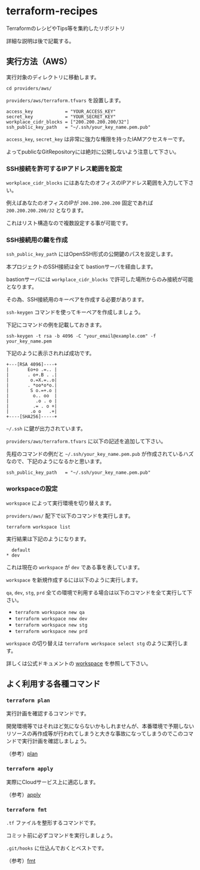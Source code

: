 # terraform-recipes
TerraformのレシピやTips等を集約したリポジトリ

詳細な説明は後で記載する。

## 実行方法（AWS）

実行対象のディレクトリに移動します。

`cd providers/aws/`

`providers/aws/terraform.tfvars` を設置します。

```
access_key            = "YOUR_ACCESS_KEY"
secret_key            = "YOUR_SECRET_KEY"
workplace_cidr_blocks = ["200.200.200.200/32"]
ssh_public_key_path   = "~/.ssh/your_key_name.pem.pub"
```

`access_key`, `secret_key` は非常に強力な権限を持ったIAMアクセスキーです。

よってpublicなGitRepositoryには絶対に公開しないよう注意して下さい。

### SSH接続を許可するIPアドレス範囲を設定

`workplace_cidr_blocks` にはあなたのオフィスのIPアドレス範囲を入力して下さい。

例えばあなたのオフィスのIPが `200.200.200.200` 固定であれば `200.200.200.200/32` となります。

これはリスト構造なので複数設定する事が可能です。

### SSH接続用の鍵を作成

`ssh_public_key_path` にはOpenSSH形式の公開鍵のパスを設定します。

本プロジェクトのSSH接続は全て bastionサーバを経由します。

bastionサーバには `workplace_cidr_blocks` で許可した場所からのみ接続が可能となります。

その為、SSH接続用のキーペアを作成する必要があります。

`ssh-keygen` コマンドを使ってキーペアを作成しましょう。

下記にコマンドの例を記載しておきます。

`ssh-keygen -t rsa -b 4096 -C "your_email@example.com" -f your_key_name.pem`

下記のように表示されれば成功です。

```
+---[RSA 4096]----+
|       Eo+o .=.. |
|       . o+.B . .|
|        o.=X.=..o|
|       . *oo*o*o.|
|        S o.=+.o |
|         o.. oo  |
|          .o . o |
|         .= . o +|
|        .o o   .+|
+----[SHA256]-----+
```

`~/.ssh` に鍵が出力されています。

`providers/aws/terraform.tfvars` に以下の記述を追加して下さい。

先程のコマンドの例だと `~/.ssh/your_key_name.pem.pub` が作成されているハズなので、下記のようになるかと思います。

```
ssh_public_key_path   = "~/.ssh/your_key_name.pem.pub"
```

### workspaceの設定

`workspace` によって実行環境を切り替えます。

`providers/aws/` 配下で以下のコマンドを実行します。

`terraform workspace list`

実行結果は下記のようになります。

```
  default
* dev
```

これは現在の `workspace` が `dev` である事を表しています。

`workspace` を新規作成するには以下のように実行します。

`qa`, `dev`, `stg`, `prd` 全ての環境で利用する場合は以下のコマンドを全て実行して下さい。

- `terraform workspace new qa`
- `terraform workspace new dev`
- `terraform workspace new stg`
- `terraform workspace new prd`

`workspace` の切り替えは `terraform workspace select stg` のように実行します。

詳しくは公式ドキュメントの [workspace](https://www.terraform.io/docs/commands/workspace/index.html) を参照して下さい。

## よく利用する各種コマンド

### `terraform plan`

実行計画を確認するコマンドです。

開発環境等ではそれほど気にならないかもしれませんが、本番環境で予期しないリソースの再作成等が行われてしまうと大きな事故になってしまうのでこのコマンドで実行計画を確認しましょう。

（参考）[plan](https://www.terraform.io/docs/commands/plan.html)

### `terraform apply`

実際にCloudサービス上に適応します。

（参考）[apply](https://www.terraform.io/docs/commands/apply.html)

### `terraform fmt`

`.tf` ファイルを整形するコマンドです。

コミット前に必ずコマンドを実行しましょう。

`.git/hooks` に仕込んでおくとベストです。

（参考）[fmt](https://www.terraform.io/docs/commands/fmt.html)
